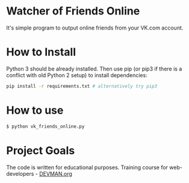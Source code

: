 # Watcher of Friends Online

It's simple program to output online friends from your VK.com account.

# How to Install

Python 3 should be already installed. Then use pip (or pip3 if there is a conflict with old Python 2 setup) to install dependencies:

```bash
pip install -r requirements.txt # alternatively try pip3
```

# How to use

```bash
$ python vk_friends_online.py
```

# Project Goals

The code is written for educational purposes. Training course for web-developers - [DEVMAN.org](https://devman.org)
